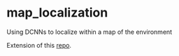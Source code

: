 # map_localization
Using DCNNs to localize within a map of the environment

Extension of this [repo](https://github.com/luithw/prospective_transform).
